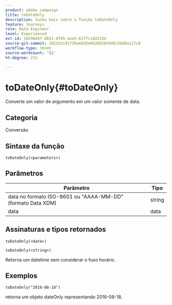 ```yaml
---
product: adobe campaign
title: toDateOnly
description: Saiba mais sobre a função toDateOnly
feature: Journeys
role: Data Engineer
level: Experienced
exl-id: 1929644f-8b51-4f95-aea5-627fc1dd115d
source-git-commit: 2022b2c81738ae6d3e66280265948c5b88a117c8
workflow-type: tm+mt
source-wordcount: '52'
ht-degree: 21%

---
```


# toDateOnly{#toDateOnly}

Converte um valor de argumento em um valor somente de data.

## Categoria

Conversão

## Sintaxe da função

`toDateOnly(<parameters>)`

## Parâmetros

| Parâmetro | Tipo |
|-----------|------------------|
| data no formato ISO-8601 ou &quot;AAAA-MM-DD&quot; (formato Data XDM) | string |
| data | data |

## Assinaturas e tipos retornados

`toDateOnly(<date>)`

`toDateOnly(<string>)`

Retorna um datetime sem considerar o fuso horário.

## Exemplos

`toDateOnly("2016-08-18")`

retorna um objeto dateOnly representando 2016-08-18.
